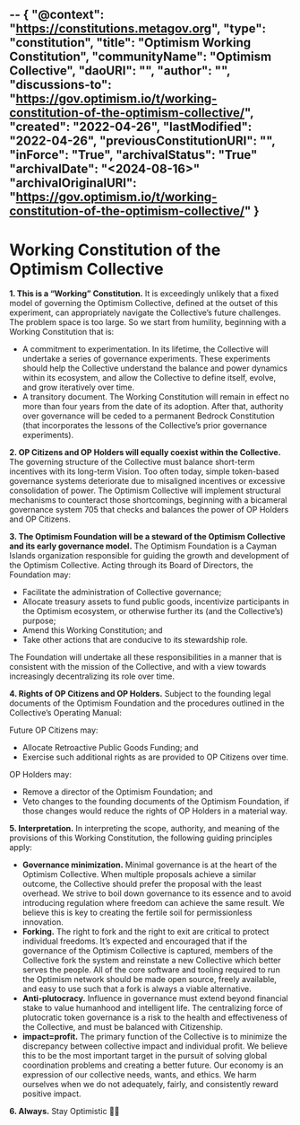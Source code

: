 --
{ 
  "@context": "https://constitutions.metagov.org",
  "type": "constitution",
  "title": "Optimism Working Constitution",
  "communityName": "Optimism Collective",
  "daoURI": "",
  "author": "",
  "discussions-to": "https://gov.optimism.io/t/working-constitution-of-the-optimism-collective/",
  "created": "2022-04-26",
  "lastModified": "2022-04-26",
  "previousConstitutionURI": "",
  "inForce": "True",
  "archivalStatus": "True"
  "archivalDate": "<2024-08-16>"
  "archivalOriginalURI": "https://gov.optimism.io/t/working-constitution-of-the-optimism-collective/"
}
--

# Working Constitution of the Optimism Collective

**1. This is a “Working” Constitution.** It is exceedingly unlikely that a fixed model of governing the Optimism Collective, defined at the outset of this experiment, can appropriately navigate the Collective’s future challenges. The problem space is too large. So we start from humility, beginning with a Working Constitution that is:

- A commitment to experimentation. In its lifetime, the Collective will undertake a series of governance experiments. These experiments should help the Collective understand the balance and power dynamics within its ecosystem, and allow the Collective to define itself, evolve, and grow iteratively over time.
- A transitory document. The Working Constitution will remain in effect no more than four years from the date of its adoption. After that, authority over governance will be ceded to a permanent Bedrock Constitution (that incorporates the lessons of the Collective’s prior governance experiments).

**2. OP Citizens and OP Holders will equally coexist within the Collective.** The governing structure of the Collective must balance short-term incentives with its long-term Vision. Too often today, simple token-based governance systems deteriorate due to misaligned incentives or excessive consolidation of power. The Optimism Collective will implement structural mechanisms to counteract those shortcomings, beginning with a bicameral governance system 705 that checks and balances the power of OP Holders and OP Citizens.

**3. The Optimism Foundation will be a steward of the Optimism Collective and its early governance model.** The Optimism Foundation is a Cayman Islands organization responsible for guiding the growth and development of the Optimism Collective. Acting through its Board of Directors, the Foundation may:

- Facilitate the administration of Collective governance;
- Allocate treasury assets to fund public goods, incentivize participants in the Optimism ecosystem, or otherwise further its (and the Collective’s) purpose;
- Amend this Working Constitution; and
- Take other actions that are conducive to its stewardship role.

The Foundation will undertake all these responsibilities in a manner that is consistent with the mission of the Collective, and with a view towards increasingly decentralizing its role over time.

**4. Rights of OP Citizens and OP Holders.** Subject to the founding legal documents of the Optimism Foundation and the procedures outlined in the Collective’s Operating Manual:

Future OP Citizens may:
- Allocate Retroactive Public Goods Funding; and
- Exercise such additional rights as are provided to OP Citizens over time.

OP Holders may:
- Remove a director of the Optimism Foundation; and
- Veto changes to the founding documents of the Optimism Foundation, if those changes would reduce the rights of OP Holders in a material way.

**5. Interpretation.** In interpreting the scope, authority, and meaning of the provisions of this Working Constitution, the following guiding principles apply:

- **Governance minimization.** Minimal governance is at the heart of the Optimism Collective. When multiple proposals achieve a similar outcome, the Collective should prefer the proposal with the least overhead. We strive to boil down governance to its essence and to avoid introducing regulation where freedom can achieve the same result. We believe this is key to creating the fertile soil for permissionless innovation.
- **Forking.** The right to fork and the right to exit are critical to protect individual freedoms. It’s expected and encouraged that if the governance of the Optimism Collective is captured, members of the Collective fork the system and reinstate a new Collective which better serves the people. All of the core software and tooling required to run the Optimism network should be made open source, freely available, and easy to use such that a fork is always a viable alternative.
- **Anti-plutocracy.** Influence in governance must extend beyond financial stake to value humanhood and intelligent life. The centralizing force of plutocratic token governance is a risk to the health and effectiveness of the Collective, and must be balanced with Citizenship.
- **impact=profit.** The primary function of the Collective is to minimize the discrepancy between collective impact and individual profit. We believe this to be the most important target in the pursuit of solving global coordination problems and creating a better future. Our economy is an expression of our collective needs, wants, and ethics. We harm ourselves when we do not adequately, fairly, and consistently reward positive impact.

**6. Always.** Stay Optimistic :red_circle::sparkles:
